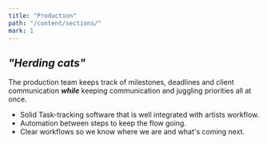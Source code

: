 ```yaml
---
title: "Production"
path: "/content/sections/"
mark: 1
---
```


## *"Herding cats"*

The production team keeps track of milestones, deadlines and client communication ***while*** keeping communication and juggling priorities all at once.

- Solid Task-tracking software that is well integrated with artists workflow.
- Automation between steps to keep the flow going.
- Clear workflows so we know where we are and what's coming next.
